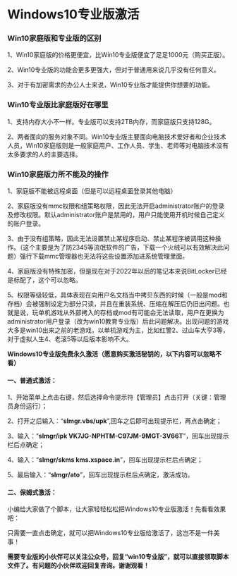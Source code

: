 # Windows10专业版激活

### Win10家庭版和专业版的区别

1、Win10家庭版的价格更便宜，比Win10专业版便宜了足足1000元（购买正版）。

2、Win10专业版的功能会更多更强大，但对于普通用来说几乎没有任何意义。

3、对于有加密需求的办公人士来说，Win10专业版才能提供你想要的功能。

### Win10专业版比家庭版好在哪里

1、支持内存大小不一样。专业版可以支持2TB内存，而家庭版只支持128G。

2、两者面向的服务对象不同。Win10专业版主要面向电脑技术爱好者和企业技术人员，Win10家庭版则是一般家庭用户、工作人员、学生、老师等对电脑技术没有太多要求的人的主要选择。

### Win10家庭版力所不能及的操作

1、家庭版不能被远程桌面（但是可以远程桌面登录其他电脑）

2、家庭版没有mmc权限和组策略权限，因此无法开启administrator账户的登录及修改权限。默认administrator账户是禁用的，用户只能使用开机时候自己定义的账户登录。

3、由于没有组策略，因此无法设置禁止某程序启动、禁止某程序被调用这种操作。（这个主要是为了防2345等流氓软件的广告，下载一个火绒可以有效解决此问题）强行下载mmc管理器也无法将这些设置添加进系统管理里面。

4、家庭版没有特殊加密，但是现在对于2022年以后的笔记本来说BitLocker已经是标配了，这个可以忽略。

5、权限等级较低，具体表现在向用户名文档当中拷贝东西的时候（一般是mod和存档）会被强制设定为部分只读，并且在重装系统、压缩在解压后仍旧出问题。也就是说，玩单机游戏从外部拷入的存档或mod有可能会无法读取，用户在更换为administrator用户登录（改为win10教育专业版）后此问题解决。出现问题的游戏大多是win10出来之前的老游戏，以单机游戏为主，比如红警2、过山车大亨3等，对于虚拟人生4、老滚5等以后版本影响不大。

**Windows10专业版免费永久激活（愿意购买激活秘钥的，以下内容可以忽略不看）**

#### 一、普通式激活：

1、开始菜单上点击右键，然后选择命令提示符【管理员】点击打开（关键：管理员身份运行）；



2、打开之后输入：“**slmgr.vbs/upk**”,回车之后即可出现提示栏，再点击确定；



3、输入：“**slmgr/ipk VK7JG-NPHTM-C97JM-9MGT-3V66T**”，回车出现提示栏后点确定；



4、输入：“**slmgr/skms kms.xspace.in**”，回车出现提示栏后点确定；

5、最后输入：“**slmgr/ato**”，回车出现提示栏后点确定，激活成功。

#### 二、保姆式激活：

小编给大家做了个脚本，让大家轻轻松松把Windows10专业版激活！先看看效果吧：



只需要一直点击确定，就可以把Windows10专业版给激活了，这岂不是一件美事！

**需要专业版的小伙伴可以关注公众号，回复“win10专业版”，就可以直接领取脚本文件了。有问题的小伙伴欢迎回复咨询。谢谢观看！**